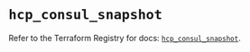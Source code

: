 # `hcp_consul_snapshot`

Refer to the Terraform Registry for docs: [`hcp_consul_snapshot`](https://registry.terraform.io/providers/hashicorp/hcp/0.87.1/docs/resources/consul_snapshot).
